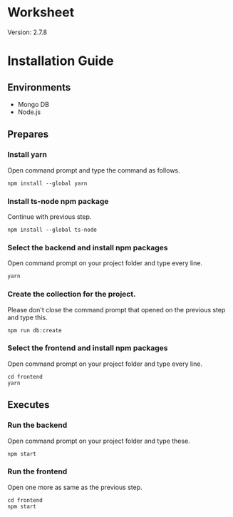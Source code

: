 # Worksheet

Version: 2.7.8

# Installation Guide

## Environments

- Mongo DB
- Node.js

## Prepares

### Install yarn

Open command prompt and type the command as follows.

```console
npm install --global yarn
```

### Install ts-node npm package

Continue with previous step.

```console
npm install --global ts-node
```

### Select the backend and install npm packages

Open command prompt on your project folder and type every line.

```console
yarn
```

### Create the collection for the project.

Please don't close the command prompt that opened on the previous step and type this.

```console
npm run db:create
```

### Select the frontend and install npm packages

Open command prompt on your project folder and type every line.

```console
cd frontend
yarn
```

## Executes

### Run the backend

Open command prompt on your project folder and type these.

```console
npm start
```

### Run the frontend

Open one more as same as the previous step.

```console
cd frontend
npm start
```
